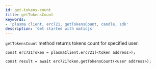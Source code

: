 ```yaml
---
id: get-tokens-count
title: getTokensCount
keywords: 
- 'plasma client, erc721, getTokensCount, candle, sdk'
description: 'Get started with maticjs'
---
```


`getTokensCount` method returns tokens count for specified user.

```
const erc721Token = plasmaClient.erc721(<token address>);

const result = await erc721Token.getTokensCount(<user address>);

```
